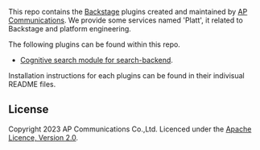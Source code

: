 This repo contains the [Backstage](https://backstage.io/) plugins created and maintained by [AP Communications](https://www.ap-com.co.jp/). 
We provide some services named 'Platt', it related to Backstage and platform engineering. 

 The following plugins can be found within this repo.

 - [Cognitive search module for search-backend](./plugins/search-backend-module-cognitive-search-backend/).

 Installation instructions for each plugins can be found in their indivisual README files.

## License

Copyright 2023 AP Communications Co.,Ltd. Licenced under the [Apache Licence, Version 2.0](./LICENSE).